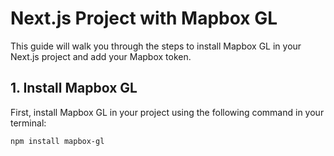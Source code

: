 # Next.js Project with Mapbox GL

This guide will walk you through the steps to install Mapbox GL in your Next.js project and add your Mapbox token.

## 1. Install Mapbox GL

First, install Mapbox GL in your project using the following command in your terminal:

```bash
npm install mapbox-gl
